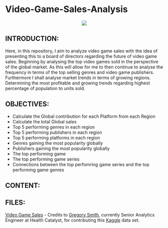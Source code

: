 # Video-Game-Sales-Analysis

<p align="center">
  <img src="https://media.giphy.com/media/QOcbKpFWoHOSsfRH6K/giphy.gif" />
</p>

## INTRODUCTION:
Here, in this repository, I aim to analyze video game sales with the idea of presenting this to a board of directors regarding the future of video game sales. Beginning by analysing the top video games sold in the perspective of the global market. As this will allow for me to then continue to analyse the frequency in terms of the top selling genres and video game publishers. Furthermore I shall analyse market trends in terms of growing regions. Determining the most profitable and growing trends regarding highest percentage of population to units sold.

## OBJECTIVES:

- Calculate the Global contribution for each Platform from each Region
- Calculate the total Global sales
- Top 5 performing genres in each region
- Top 5 performing publishers in each region
- Top 5 performing platforms in each region
- Genres gaining the most popularity globally
- Publishers gaining the most popularity globally
- The top performing game
- The top performing game series
- Connections between the top perfomring game series and the top performing game genres

## CONTENT:

## FILES:

[Video Game Sales](https://www.kaggle.com/gregorut/videogamesales) - Credits to [Gregory Smith](https://www.linkedin.com/in/greg-smith-ab567712/), currently Senior Analytics Engineer at Health Catalyst, for contributing this [Kaggle](https://www.kaggle.com/) data set. 

 
